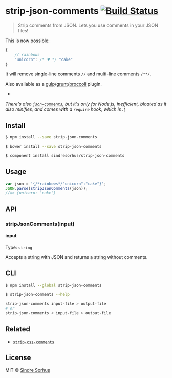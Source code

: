 # strip-json-comments [![Build Status](https://travis-ci.org/sindresorhus/strip-json-comments.svg?branch=master)](https://travis-ci.org/sindresorhus/strip-json-comments)

> Strip comments from JSON. Lets you use comments in your JSON files!

This is now possible:

```js
{
	// rainbows
	"unicorn": /* ❤ */ "cake"
}
```

It will remove single-line comments `//` and multi-line comments `/**/`.

Also available as a [gulp](https://github.com/sindresorhus/gulp-strip-json-comments)/[grunt](https://github.com/sindresorhus/grunt-strip-json-comments)/[broccoli](https://github.com/sindresorhus/broccoli-strip-json-comments) plugin.

-

*There's also [`json-comments`](https://npmjs.org/package/json-comments), but it's only for Node.js, inefficient, bloated as it also minifies, and comes with a `require` hook, which is :(*


## Install

```sh
$ npm install --save strip-json-comments
```

```sh
$ bower install --save strip-json-comments
```

```sh
$ component install sindresorhus/strip-json-comments
```


## Usage

```js
var json = '{/*rainbows*/"unicorn":"cake"}';
JSON.parse(stripJsonComments(json));
//=> {unicorn: 'cake'}
```


## API

### stripJsonComments(input)

#### input

Type: `string`

Accepts a string with JSON and returns a string without comments.


## CLI

```sh
$ npm install --global strip-json-comments
```

```sh
$ strip-json-comments --help

strip-json-comments input-file > output-file
# or
strip-json-comments < input-file > output-file
```


## Related

- [`strip-css-comments`](https://github.com/sindresorhus/strip-css-comments)


## License

MIT © [Sindre Sorhus](//sindresorhus.com)
